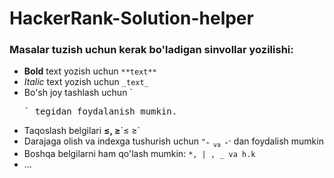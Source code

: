# HackerRank-Solution-helper
### Masalar tuzish uchun kerak bo'ladigan sinvollar yozilishi:
<ul>
  <li> <b>Bold</b> text yozish uchun  <code>**text**</code> </li>
  <li> <i>Italic</i> text yozish uchun <code>_text_</code> </li>
  <li> Bo'sh joy tashlash uchun `<pre>` tegidan foydalanish mumkin.</li>
  <li> Taqoslash belgilari <b>≤, ≥</b>`&le; &ge;`</li>
  <li> Darajaga olish va indexga tushurish uchun <code>"<sub>" va "<sup>"</code> dan foydalish mumkin</li>
  <li> Boshqa belgilarni ham qo'lash mumkin: <code>*, | , _ va h.k</code></li>
  <li>...</li>
</ul>

